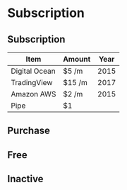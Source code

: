 # Subscription 

## Subscription

Item                  | Amount   | Year
--------------------  | -------- | -----
Digital Ocean         | $5    /m | 2015
TradingView           | $15   /m | 2017
Amazon AWS            | $2    /m | 2015
Pipe     | $1

## Purchase

## Free


## Inactive


